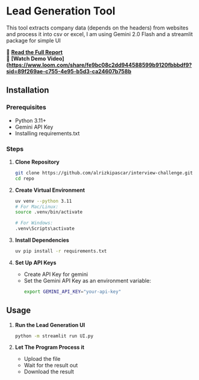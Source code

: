 # Lead Generation Tool

This tool extracts company data (depends on the headers) from websites and process it into csv or excel, I am using Gemini 2.0 Flash and a streamlit package for simple UI

📄 **[Read the Full Report](report.md)**  
🎥 **[Watch Demo Video](https://www.loom.com/share/fe9bc08c2dd944588599b9120fbbbdf9?sid=89f269ae-c755-4e95-b5d3-ca24607b758b**  

## Installation

### Prerequisites
- Python 3.11+
- Gemini API Key
- Installing requirements.txt


### Steps

1. **Clone Repository**
   ```bash
   git clone https://github.com/alrizkipascar/interview-challenge.git
   cd repo
   ```

2. **Create Virtual Environment**
   ```bash
   uv venv --python 3.11
   # For Mac/Linux:
   source .venv/bin/activate

   # For Windows:
   .venv\Scripts\activate
   ```

3. **Install Dependencies**
   ```bash
   uv pip install -r requirements.txt
   ```

4. **Set Up API Keys**
   - Create API Key for gemini
   - Set the Gemini API Key as an environment variable:
     ```bash
     export GEMINI_API_KEY="your-api-key"
     ```


## Usage

1. **Run the Lead Generation UI**
   ```bash
   python -m streamlit run UI.py
   ```

2. **Let The Program Process it**
   - Upload the file
   - Wait for the result out
   - Download the result
